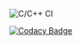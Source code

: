 ![C/C++ CI](https://github.com/A-Prasanna/sammple/workflows/C/C++%20CI/badge.svg)

[![Codacy Badge](https://app.codacy.com/project/badge/Grade/9701c7d53e10401c9dd01b44eb68be87)](https://www.codacy.com/manual/A-Prasanna/sammple?utm_source=github.com&amp;utm_medium=referral&amp;utm_content=A-Prasanna/sammple&amp;utm_campaign=Badge_Grade)

